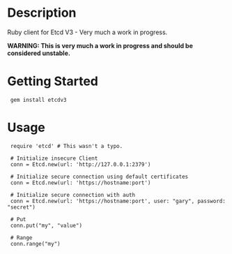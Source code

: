 # Description

Ruby client for Etcd V3 - Very much a work in progress.

**WARNING: This is very much a work in progress and should be considered unstable.**

# Getting Started

     gem install etcdv3

# Usage

     require 'etcd' # This wasn't a typo.

     # Initialize insecure Client
     conn = Etcd.new(url: 'http://127.0.0.1:2379')

     # Initialize secure connection using default certificates
     conn = Etcd.new(url: 'https://hostname:port')

     # Initialize secure connection with auth
     conn = Etcd.new(url: 'https://hostname:port', user: "gary", password: "secret")

     # Put
     conn.put("my", "value")

     # Range
     conn.range("my")
